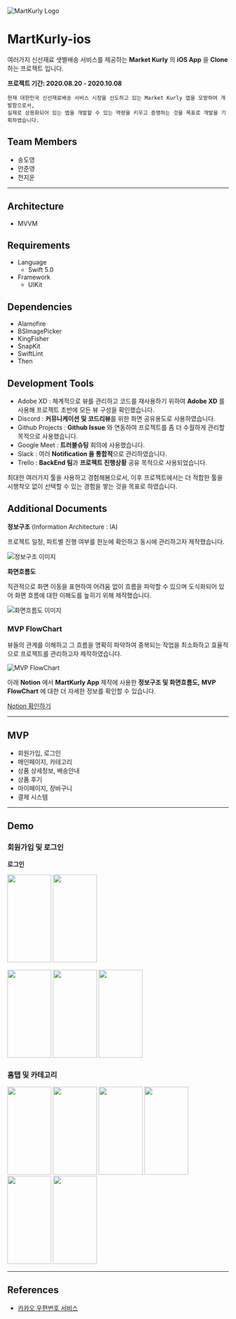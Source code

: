 ![MartKurly Logo](https://user-images.githubusercontent.com/41736472/95359814-870a0780-0905-11eb-9c9a-c07e095f71e6.png)

# MartKurly-ios

여러가지 신선재료 샛별배송 서비스를 제공하는 **Market Kurly** 의 **iOS App** 을 **Clone** 하는 프로젝트 입니다.

**프로젝트 기간: 2020.08.20 - 2020.10.08**

```
현재 대한민국 신선재료배송 서비스 시장을 선도하고 있는 Market Kurly 앱을 모방하여 개발함으로서,
실제로 상용화되어 있는 앱을 개발할 수 있는 역량을 키우고 증명하는 것을 목표로 개발을 기획하였습니다.
```

## Team Members

- 송도영
- 안준영
- 천지운

---

## Architecture

- MVVM

## Requirements

- Language
  - Swift 5.0
- Framework
  - UIKit

## Dependencies

- Alamofire
- BSImagePicker
- KingFisher
- SnapKit
- SwiftLint
- Then

## Development Tools

- Adobe XD : 체계적으로 뷰를 관리하고 코드를 재사용하기 위하여 **Adobe XD** 를 사용해 프로젝트 초반에 모든 뷰 구성을 확인했습니다.
- Discord : **커뮤니케이션 및 코드리뷰**를 위한 화면 공유용도로 사용하였습니다.
- Github Projects : **Github Issue** 와 연동하여 프로젝트를 좀 더 수월하게 관리할 목적으로 사용했습니다.
- Google Meet : **트러블슈팅** 회의에 사용했습니다.
- Slack : 여러 **Notification 을 통합적**으로 관리하였습니다.
- Trello : **BackEnd 팀**과 **프로젝트 진행상황** 공유 목적으로 사용되었습니다.

최대한 여러가지 툴을 사용하고 경험해봄으로서, 이후 프로젝트에서는 더 적합한 툴을 시행착오 없이 선택할 수 있는 경험을 쌓는 것을 목표로 하였습니다.

## Additional Documents

**정보구조** (Information Architecture : IA)

프로젝트 일정, 파트별 진행 여부를 한눈에 확인하고 동시에 관리하고자 제작했습니다.

![정보구조 이미지](https://user-images.githubusercontent.com/41736472/95364202-81172500-090b-11eb-931b-4765e4a0def8.png)

**화면흐름도**

직관적으로 화면 이동을 표현하여 어려움 없이 흐름을 파악할 수 있으며 도식화되어 있어 화면 흐름에 대한 이해도를 높히기 위해 제작했습니다.

![화면흐름도 이미지](https://user-images.githubusercontent.com/41736472/95364209-82485200-090b-11eb-82d8-692b192ebc14.png)

### MVP FlowChart

뷰들의 관계를 이해하고 그 흐름을 명확히 파악하여 중복되는 작업을 최소화하고 효율적으로 프로젝트를 관리하고자 제작하였습니다.

![MVP FlowChart](https://user-images.githubusercontent.com/41736472/95364435-c5a2c080-090b-11eb-9a26-c459c6dc5d32.png)

아래 **Notion** 에서 **MartKurly App** 제작에 사용한 **정보구조 및 화면흐름도,** **MVP FlowChart** 에 대한 더 자세한 정보를 확인할 수 있습니다.

[Notion 확인하기](https://www.notion.so/Mart-Kurly-4fbaeae14a874fdd96698f06472137e1)

---

## MVP

- 회원가입, 로그인
- 메인페이지, 카테고리
- 상품 상세정보, 배송안내
- 상품 후기
- 마이페이지, 장바구니
- 결제 시스템

---

## Demo

### 회원가입 및 로그인

**로그인**

<img src="https://user-images.githubusercontent.com/41736472/95409618-037c0500-095d-11eb-9559-55de6ffddacc.gif" width="100" height="200"> <img src="https://user-images.githubusercontent.com/41736472/95409766-59e94380-095d-11eb-82f0-b5b246584c60.gif" width="100" height="200">

<img src="https://user-images.githubusercontent.com/41736472/95409619-0545c880-095d-11eb-9ec8-cb9ca018f215.gif" width="100" height="200">

<img src="https://user-images.githubusercontent.com/41736472/95409622-070f8c00-095d-11eb-84d2-a3b43c5da0df.gif" width="100" height="200">

<img src="https://user-images.githubusercontent.com/41736472/95409769-5bb30700-095d-11eb-94ec-23b89f71e9f2.gif" width="100" height="200">

### 홈탭 및 카테고리

<img src="https://user-images.githubusercontent.com/41736472/95409938-b77d9000-095d-11eb-8427-fe5b6fb3865c.gif" width="100" height="200">

<img src="https://user-images.githubusercontent.com/41736472/95409942-b9475380-095d-11eb-95d6-a26be9f91706.gif" width="100" height="200">

<img src="https://user-images.githubusercontent.com/41736472/95409944-ba788080-095d-11eb-99e0-bf967dc15b3e.gif" width="100" height="200">

<img src="https://user-images.githubusercontent.com/41736472/95409946-bb111700-095d-11eb-94c0-184a7c0d6b78.gif" width="100" height="200">

<img src="https://user-images.githubusercontent.com/41736472/95409948-bba9ad80-095d-11eb-8e89-cf9331b63948.gif" width="100" height="200">

<img src="https://user-images.githubusercontent.com/41736472/95410158-235ff880-095e-11eb-940f-7cbf1eabc3f3.gif" width="100" height="200">

---

## References

- [카카오 우편번호 서비스](http://postcode.map.daum.net/guide)

